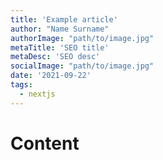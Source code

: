 ```yaml
---
title: 'Example article'
author: "Name Surname"
authorImage: "path/to/image.jpg"
metaTitle: 'SEO title'
metaDesc: 'SEO desc'
socialImage: "path/to/image.jpg"
date: '2021-09-22'
tags:
  - nextjs
---
```

# Content